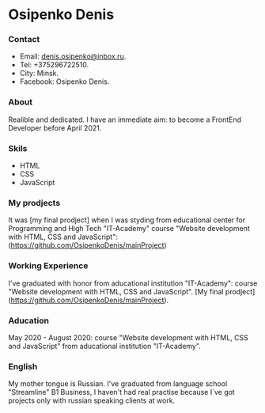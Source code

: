 # Osipenko Denis

### Contact
* Email: denis.osipenko@inbox.ru.
* Tel: +375296722510.
* City: Minsk.
* Facebook: Osipenko Denis.

### About

Realible and dedicated.
I have an immediate aim: to become a FrontEnd Developer before April 2021.

### Skils
* HTML
* CSS
* JavaScript

### My prodjects
It was [my final prodject] when I was styding from educational center for Programming  and High Tech "IT-Academy" course "Website development with HTML, CSS and JavaScript":
(https://github.com/OsipenkoDenis/mainProject)

### Working Experience
I've graduated with honor from aducational institution "IT-Academy": course "Website development with HTML, CSS and JavaScript".
[My final prodject] (https://github.com/OsipenkoDenis/mainProject).

### Aducation
May 2020 - August 2020: course "Website development with HTML, CSS and JavaScript" from aducational institution "IT-Academy".

### English
My mother tongue is Russian. I've graduated from language school "Streamline" B1 Business, I haven't had real practise because I`ve got projects only with russian speaking clients at work.
